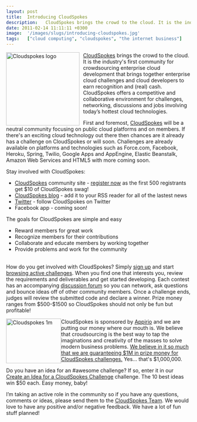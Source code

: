 ```yaml
---
layout: post
title:  Introducing CloudSpokes
description:   CloudSpokes brings the crowd to the cloud. It is the industrys first community for crowdsourcing enterprise cloud development that brings together enterprise cloud challenges and cloud developers to earn recognition and (real) cash. CloudSpokes offers a competitive and collaborative environment for challenges, networking, discussions and jobs involving today’s hottest cloud technologies. First and foremost, CloudSpokes will be a neutral community focusing on public cloud platforms and on membe
date: 2011-02-14 11:11:11 +0300
image:  '/images/slugs/introducing-cloudspokes.jpg'
tags:   ["cloud computing", "cloudspokes", "the internet business"]
---
```

<p><a href="http://www.cloudspokes.com" target="_blank"><img style="float: left;padding-right:10px" title="cloudspokes-logo.png" src="http://res.cloudinary.com/blog-jeffdouglas-com/image/upload/v1401022460/gfdxszxna48zscjna1cm.png" border="0" alt="Cloudspokes logo" width="200" height="200" /></a></p>
<p><a href="http://cloudspokes.com/" target="_blank">CloudSpokes</a> brings the crowd to the cloud. It is the industry's first community for crowdsourcing enterprise cloud development that brings together enterprise cloud challenges and cloud developers to earn recognition and (real) cash. CloudSpokes offers a competitive and collaborative environment for challenges, networking, discussions and jobs involving today’s hottest cloud technologies.</p>
<p>First and foremost, <a href="http://www.cloudspokes.com" target="_blank">CloudSpokes</a> will be a neutral community focusing on public cloud platforms and on members. If there's an exciting cloud technology out there then chances are it already has a challenge on CloudSpokes or will soon. Challenges are already available on platforms and technologies such as Force.com, Facebook, Heroku, Spring, Twilio, Google Apps and AppEngine, Elastic Beanstalk, Amazon Web Services and HTML5 with more coming soon.</p>
<p>Stay involved with CloudSpokes:</p>
<ul>
<li><a href="http://cloudspokes.com/" target="_blank">CloudSpokes</a> community site - <a href="http://cloudspokes.com/register.aspx" target="_blank">register now</a> as the first 500 registrants get $10 of CloudSpokes swag! </li>
<li><a href="http://blog.cloudspokes.com" target="_blank">CloudSpokes blog</a> - add it to your RSS reader for all of the lastest news</li>
<li><a href="http://twitter.com/cloudspokes" target="_blank">Twitter</a> - follow CloudSpokes on Twitter</li>
<li>Facebook app - coming soon!</li>
</ul>
<p>The goals for CloudSpokes are simple and easy</p>
<ul>
<li>Reward members for great work</li>
<li>Recognize members for their contributions</li>
<li>Collaborate and educate members by working together</li>
<li>Provide problems and work for the community</li>
</ul>
<p><br />How do you get involved with CloudSpokes? Simply <a href="http://cloudspokes.com/register.aspx" target="_blank">sign up</a> and start <a href="http://cloudspokes.com/challenges.aspx" target="_blank">browsing active challenges</a>. When you find one that interests you, review the requirements and deliverables and get started developing. Each contest has an accompanying <a href="http://www.cloudspokes.com/yaf/default.aspx" target="_blank">discussion forum</a> so you can network, ask questions and bounce ideas off of other community members. Once a challenge ends, judges will review the submitted code and declare a winner. Prize money ranges from $500-$1500 so CloudSpokes should not only be fun but profitable!</p>
<p><a href="http://blog.cloudspokes.com/2011/02/million-dollar-pledge.html" target="_blank"><img style="float: left;" title="cloudspokes-1m.png" src="http://res.cloudinary.com/blog-jeffdouglas-com/image/upload/v1401022465/cditqlmak9igcr3cmytf.png" border="0" alt="Cloudspokes 1m" width="150" height="122" /></a></p>
<p>CloudSpokes is sponsored by <a href="http://www.appirio.com" target="_blank">Appirio</a> and we are putting our money where our mouth is. We believe that croudsourcing is the best way to tap the imaginations and creativity of the masses to solve modern business problems. <a href="http://blog.cloudspokes.com/2011/02/million-dollar-pledge.html" target="_blank">We believe in it so much that we are guaranteeing $1M in prize money for CloudSpokes challenges.</a> Yes... that's $1,000,000.</p>
<p>Do you have an idea for an #awesome challenge? If so, enter it in our <a href="http://cloudspokes.cloudapp.net/challenge_detail.aspx?contestID=122" target="_blank">Create an Idea for a CloudSpokes Challenge</a> challenge. The 10 best ideas win $50 each. Easy money, baby!</p>
<p>I’m taking an active role in the community so if you have any questions, comments or ideas, please send them to the <a href="mailto:cloudspokes@appirio.com">CloudSpokes Team</a>. We would love to have any positive and/or negative feedback. We have a lot of fun stuff planned!</p>

